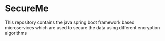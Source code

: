 # SecureMe
This repository contains the java spring boot framework based microservices which are used to secure the data using different encryption algorithms
